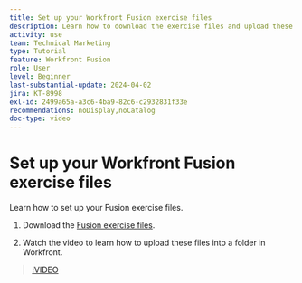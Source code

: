 ```yaml
---
title: Set up your Workfront Fusion exercise files
description: Learn how to download the exercise files and upload these files into a folder in Workfront, in [!DNL Adobe Workfront Fusion].
activity: use
team: Technical Marketing
type: Tutorial
feature: Workfront Fusion
role: User
level: Beginner
last-substantial-update: 2024-04-02
jira: KT-8998
exl-id: 2499a65a-a3c6-4ba9-82c6-c2932831f33e
recommendations: noDisplay,noCatalog
doc-type: video
---
```

# Set up your Workfront Fusion exercise files

Learn how to set up your Fusion exercise files.

1. Download the [Fusion exercise files](/help/assets/fusion-exercise-files.zip).

1. Watch the video to learn how to upload these files into a folder in Workfront.

>[!VIDEO](https://video.tv.adobe.com/v/335258/?quality=12&learn=on)
